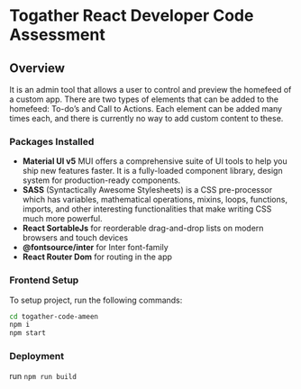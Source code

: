 # Togather React Developer Code Assessment

## Overview

It is an admin tool that allows a user to control and preview the homefeed of a custom app. There are two types of elements that can be
added to the homefeed: To-do’s and Call to Actions. Each element can be added many times each, and there is currently no way to add custom content to these.

### Packages Installed

- **Material UI v5** MUI offers a comprehensive suite of UI tools to help you ship new features faster. It is a fully-loaded component library, design system for production-ready components.
- **SASS** (Syntactically Awesome Stylesheets) is a CSS pre-processor which has variables, mathematical operations, mixins, loops, functions, imports, and other interesting functionalities that make writing CSS much more powerful.
- **React SortableJs** for reorderable drag-and-drop lists on modern browsers and touch devices
- **@fontsource/inter** for Inter font-family
- **React Router Dom** for routing in the app

### Frontend Setup

To setup project, run the following commands:

```sh
cd togather-code-ameen
npm i
npm start
```

### Deployment

run `npm run build`

[material ui]: https://mui.com/
[react sortablejs]: https://www.npmjs.com/package/react-sortablejs
[font inter]: https://www.npmjs.com/package/@fontsource/inter
[sass]: https://www.npmjs.com/package/sass
[react router dom]: https://reactrouter.com/en/main

